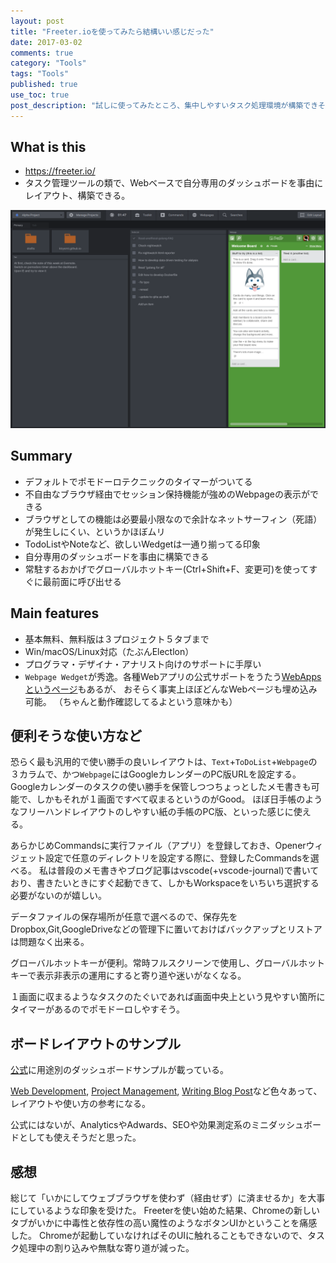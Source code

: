 ```yaml
---
layout: post
title: "Freeter.ioを使ってみたら結構いい感じだった"
date: 2017-03-02
comments: true
category: "Tools"
tags: "Tools"
published: true
use_toc: true
post_description: "試しに使ってみたところ、集中しやすいタスク処理環境が構築できそうだったので。" 
---
```


## What is this

- <https://freeter.io/>
- タスク管理ツールの類で、Webベースで自分専用のダッシュボードを事由にレイアウト、構築できる。

<img style="width:auto;height:auto;" src="/assets/images/blog/time-management-with-freeter/screenshot.png" />

## Summary

* デフォルトでポモドーロテクニックのタイマーがついてる
* 不自由なブラウザ経由でセッション保持機能が強めのWebpageの表示ができる
* ブラウザとしての機能は必要最小限なので余計なネットサーフィン（死語）が発生しにくい、というかほぼムリ
* TodoListやNoteなど、欲しいWedgetは一通り揃ってる印象
* 自分専用のダッシュボードを事由に構築できる
* 常駐するおかげでグローバルホットキー(Ctrl+Shift+F、変更可)を使ってすぐに最前面に呼び出せる

## Main features

* 基本無料、無料版は３プロジェクト５タブまで
* Win/macOS/Linux対応（たぶんElectlon）
* プログラマ・デザイナ・アナリスト向けのサポートに手厚い
* `Webpage Wedget`が秀逸。各種Webアプリの公式サポートをうたう[WebAppsというページ](https://freeter.io/embedding-web-apps)もあるが、
おそらく事実上ほぼどんなWebページも埋め込み可能。
（ちゃんと動作確認してるよという意味かも）

## 便利そうな使い方など

恐らく最も汎用的で使い勝手の良いレイアウトは、`Text`+`ToDoList`+`Webpage`の３カラムで、かつ`Webpage`にはGoogleカレンダーのPC版URLを設定する。
Googleカレンダーのタスクの使い勝手を保管しつつちょっとしたメモ書きも可能で、しかもそれが１画面ですべて収まるというのがGood。
ほぼ日手帳のようなフリーハンドレイアウトのしやすい紙の手帳のPC版、といった感じに使える。

あらかじめCommandsに実行ファイル（アプリ）を登録しておき、Openerウィジェット設定で任意のディレクトリを設定する際に、登録したCommandsを選べる。
私は普段のメモ書きやブログ記事はvscode(+vscode-journal)で書いており、書きたいときにすぐ起動できて、しかもWorkspaceをいちいち選択する必要がないのが嬉しい。

データファイルの保存場所が任意で選べるので、保存先をDropbox,Git,GoogleDriveなどの管理下に置いておけばバックアップとリストアは問題なく出来る。

グローバルホットキーが便利。常時フルスクリーンで使用し、グローバルホットキーで表示非表示の運用にすると寄り道や迷いがなくなる。

１画面に収まるようなタスクのたぐいであれば画面中央上という見やすい箇所にタイマーがあるのでポモドーロしやすそう。

## ボードレイアウトのサンプル

[公式](https://freeter.io/dashboard-examples)に用途別のダッシュボードサンプルが載っている。

[Web Development](https://freeter.io/dashboard-examples/web-development),
[Project Management](https://freeter.io/dashboard-examples/project-management),
[Writing Blog Post](https://freeter.io/dashboard-examples/writing-blog-post)など色々あって、レイアウトや使い方の参考になる。

公式にはないが、AnalyticsやAdwards、SEOや効果測定系のミニダッシュボードとしても使えそうだと思った。

## 感想

総じて「いかにしてウェブブラウザを使わず（経由せず）に済ませるか」を大事にしているような印象を受けた。
Freeterを使い始めた結果、Chromeの新しいタブがいかに中毒性と依存性の高い魔性のようなボタンUIかということを痛感した。
Chromeが起動していなければそのUIに触れることもできないので、タスク処理中の割り込みや無駄な寄り道が減った。
